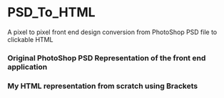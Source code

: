 # PSD_To_HTML
A pixel to pixel front end design conversion from PhotoShop PSD file to clickable HTML 

### Original PhotoShop PSD Representation of the front end application


### My HTML representation from scratch using Brackets
